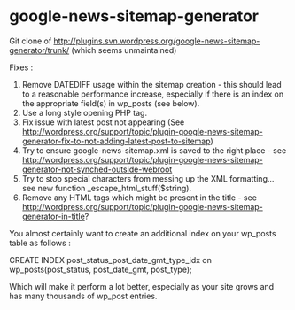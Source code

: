 google-news-sitemap-generator
=============================

Git clone of http://plugins.svn.wordpress.org/google-news-sitemap-generator/trunk/ (which seems unmaintained)

Fixes :

  1. Remove DATEDIFF usage within the sitemap creation - this should lead to a reasonable performance increase, especially if there is an index on the appropriate field(s) in wp_posts (see below).
  2. Use a long style opening PHP tag.
  3. Fix issue with latest post not appearing (See http://wordpress.org/support/topic/plugin-google-news-sitemap-generator-fix-to-not-adding-latest-post-to-sitemap)
  4. Try to ensure google-news-sitemap.xml is saved to the right place - see http://wordpress.org/support/topic/plugin-google-news-sitemap-generator-not-synched-outside-webroot
  5. Try to stop special characters from  messing up the XML formatting... see new function _escape_html_stuff($string).
  6. Remove any HTML tags which might be present in the title - see http://wordpress.org/support/topic/plugin-google-news-sitemap-generator-in-title?


You almost certainly want to create an additional index on your wp_posts table as follows :

  CREATE INDEX post_status_post_date_gmt_type_idx on wp_posts(post_status, post_date_gmt, post_type);

Which will make it perform a lot better, especially as your site grows and has many thousands of wp_post entries.
